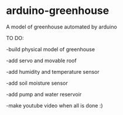 # arduino-greenhouse
A model of greenhouse automated by arduino 

TO DO:

-build physical model of greenhouse

-add servo and movable roof

-add humidity and temperature sensor

-add soil moisture sensor

-add pump and water reservoir

-make youtube video when all is done :)

